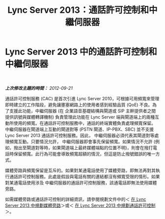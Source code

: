 ﻿---
title: Lync Server 2013：通話許可控制和中繼伺服器
TOCTitle: 通話許可控制和中繼伺服器
ms:assetid: 76faccdc-67d0-4c8b-8e47-1e23c93b02c6
ms:mtpsurl: https://technet.microsoft.com/zh-tw/library/Gg398585(v=OCS.15)
ms:contentKeyID: 49291366
ms.date: 08/10/2015
mtps_version: v=OCS.15
ms.translationtype: HT
---

# Lync Server 2013 中的通話許可控制和中繼伺服器

 

_**上次修改主題的時間：** 2012-09-21_

通話許可控制服務 (CAC) 是首次引進 Lync Server 2010，可根據可用頻寬來管理即時建立的工作階段，避免讓壅塞網路上的使用者感到經驗品質 (QoE) 不良。為了支援此功能，中繼伺服器 (在 企業語音基礎結構與閘道或 SIP 主幹提供者之間提供訊號與媒體轉譯機制) 負責管理此功能在 Lync Server 端與閘道端上的兩種互動所使用的頻寬。在通話許可控制服務中，通話的終端實體負責處理頻寬保留。 中繼伺服器在閘道端上互動的閘道對等 (PSTN 閘道、IP-PBX、SBC) 並不支援 Lync Server 2013 通話許可控制服務。因此， 中繼伺服器必須代表其閘道對等處理頻寬互動。只要情況允許， 中繼伺服器即會事先保留頻寬。如果情況不允許 (例如，撥出至閘道對等時，如果閘道端上最終媒體端點的位置不明)，則會在撥打電話時保留頻寬。此行為可能會導致頻寬超額的情況，但這是防止撥號錯誤的唯一方式。

媒體旁路與頻寬保留是互斥的。如果對某通電話使用了媒體旁路，即無法再對其執行通話許可控制服務。此處是假設與電話有關的連結都沒有頻寬受限的情形。如果對某通電話使用涉及 中繼伺服器的通話許可控制服務，該通電話即無法使用媒體旁路。

如需媒體旁路或通話許可控制的詳細資訊，請參閱規劃文件中的＜ [在 Lync Server 2013 中規劃媒體旁路](lync-server-2013-planning-for-media-bypass.md)＞或＜ [在 Lync Server 2013 中規劃通話許可控制](lync-server-2013-planning-for-call-admission-control.md)＞。

